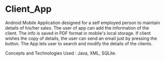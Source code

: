 # Client_App
Android Mobile Application designed for a self employed person to maintain details of his/her sales.
The user of app can add the information of the client. The info is saved in PDF format in mobile's local storage.
If client wishes the copy of details, the user can send an email just by pressing the button.
The App lets user to search and modify the details of the clients.

Concepts and Technologies Used : Java, XML, SQLite. 
